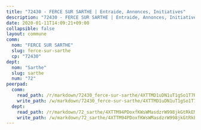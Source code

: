 ```yaml
---
title: "72430 - FERCE SUR SARTHE | Entraide, Annonces, Initiatives"
description: "72430 - FERCE SUR SARTHE | Entraide, Annonces, Initiatives"
date: 2020-01-11T14:09:21+09:00
collapsible: false
layout: commune
comm:
  nom: "FERCE SUR SARTHE"
  slug: ferce-sur-sarthe
  cp: "72430"
dept:
  nom: "Sarthe"
  slug: sarthe
  num: "72"
peerpad:
  comm:
    read_path: /r/markdown/72430_ferce-sur-sarthe/4XTTMD1uDN1uT1gSo1T7Rdf9SMG8sdonBu1ERyf4wzQnSNFq7
    write_path: /w/markdown/72430_ferce-sur-sarthe/4XTTMD1uDN1uT1gSo1T7Rdf9SMG8sdonBu1ERyf4wzQnSNFq7-K3TgTdn98aqY52odm4sycqPTB2uijcHzrJKARtgdZ4tdGazh83Fm71rrfz2eSB3jndRGH8zdpBRPc2f7J6gp3Qy54xYVP7Am5XfGxVzyLVTT8tyoGx8coFDz28MYEsxcNXyhgby7
  dept:
    read_path: /r/markdown/72_sarthe/4XTTM94PDoxfKWsWMasdzrW998jkGtRkEM3CSUC42xSpuJKZ5
    write_path: /w/markdown/72_sarthe/4XTTM94PDoxfKWsWMasdzrW998jkGtRkEM3CSUC42xSpuJKZ5-K3TgTpjFyG67yVeuXvSAfSYzY4Yx2FMtDhgpv5HM2EDBJRVMn95z33xx4XjRNYNVaVsBPQ1t4pG9MoyNqwTqa8mcnEUB8rK4BMVbvUhCtGWCPSFnDCaT8GJTyimDgsCirLN3zswh
---
```


